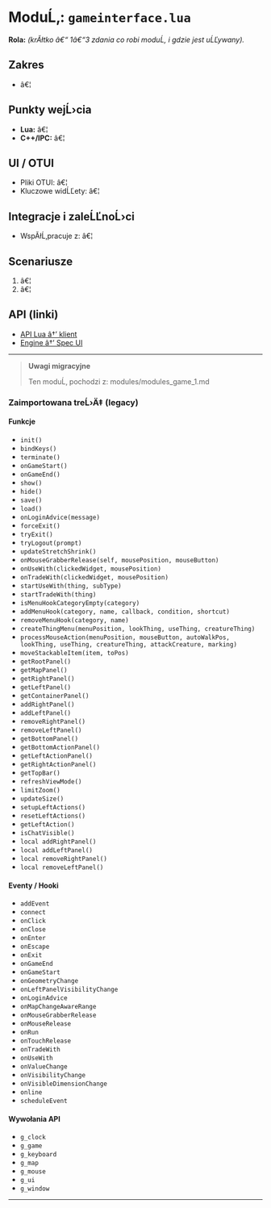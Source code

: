 ﻿# ModuĹ‚: `gameinterface.lua`

**Rola:** *(krĂłtko â€“ 1â€“3 zdania co robi moduĹ‚ i gdzie jest uĹĽywany).*

## Zakres
- â€¦

## Punkty wejĹ›cia
- **Lua:** â€¦
- **C++/IPC:** â€¦

## UI / OTUI
- Pliki OTUI: â€¦
- Kluczowe widĹĽety: â€¦

## Integracje i zaleĹĽnoĹ›ci
- WspĂłĹ‚pracuje z: â€¦

## Scenariusze
1. â€¦
2. â€¦

## API (linki)
- [API Lua â†’ klient](../../api/lua/luafunctions_client.md)
- [Engine â†’ Spec UI](../../api/engine/otclient_v_8_specyfikacja_ui.md)

---

> **Uwagi migracyjne**
>
> Ten moduĹ‚ pochodzi z: modules/modules_game_1.md

### Zaimportowana treĹ›Ä‡ (legacy)
#### Funkcje

- `init()`
- `bindKeys()`
- `terminate()`
- `onGameStart()`
- `onGameEnd()`
- `show()`
- `hide()`
- `save()`
- `load()`
- `onLoginAdvice(message)`
- `forceExit()`
- `tryExit()`
- `tryLogout(prompt)`
- `updateStretchShrink()`
- `onMouseGrabberRelease(self, mousePosition, mouseButton)`
- `onUseWith(clickedWidget, mousePosition)`
- `onTradeWith(clickedWidget, mousePosition)`
- `startUseWith(thing, subType)`
- `startTradeWith(thing)`
- `isMenuHookCategoryEmpty(category)`
- `addMenuHook(category, name, callback, condition, shortcut)`
- `removeMenuHook(category, name)`
- `createThingMenu(menuPosition, lookThing, useThing, creatureThing)`
- `processMouseAction(menuPosition, mouseButton, autoWalkPos, lookThing, useThing, creatureThing, attackCreature, marking)`
- `moveStackableItem(item, toPos)`
- `getRootPanel()`
- `getMapPanel()`
- `getRightPanel()`
- `getLeftPanel()`
- `getContainerPanel()`
- `addRightPanel()`
- `addLeftPanel()`
- `removeRightPanel()`
- `removeLeftPanel()`
- `getBottomPanel()`
- `getBottomActionPanel()`
- `getLeftActionPanel()`
- `getRightActionPanel()`
- `getTopBar()`
- `refreshViewMode()`
- `limitZoom()`
- `updateSize()`
- `setupLeftActions()`
- `resetLeftActions()`
- `getLeftAction()`
- `isChatVisible()`
- `local addRightPanel()`
- `local addLeftPanel()`
- `local removeRightPanel()`
- `local removeLeftPanel()`


#### Eventy / Hooki

- `addEvent`
- `connect`
- `onClick`
- `onClose`
- `onEnter`
- `onEscape`
- `onExit`
- `onGameEnd`
- `onGameStart`
- `onGeometryChange`
- `onLeftPanelVisibilityChange`
- `onLoginAdvice`
- `onMapChangeAwareRange`
- `onMouseGrabberRelease`
- `onMouseRelease`
- `onRun`
- `onTouchRelease`
- `onTradeWith`
- `onUseWith`
- `onValueChange`
- `onVisibilityChange`
- `onVisibleDimensionChange`
- `online`
- `scheduleEvent`


#### Wywołania API

- `g_clock`
- `g_game`
- `g_keyboard`
- `g_map`
- `g_mouse`
- `g_ui`
- `g_window`

---
